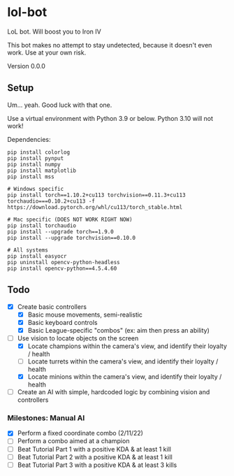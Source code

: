 # lol-bot

LoL bot. Will boost you to Iron IV

This bot makes no attempt to stay undetected, because it doesn't even work. Use at your own risk.

Version 0.0.0

## Setup

Um... yeah. Good luck with that one.

Use a virtual environment with Python 3.9 or below. Python 3.10 will not work!

Dependencies:
```shell
pip install colorlog
pip install pynput
pip install numpy
pip install matplotlib
pip install mss

# Windows specific
pip install torch==1.10.2+cu113 torchvision==0.11.3+cu113 torchaudio===0.10.2+cu113 -f https://download.pytorch.org/whl/cu113/torch_stable.html

# Mac specific (DOES NOT WORK RIGHT NOW)
pip install torchaudio
pip install --upgrade torch==1.9.0
pip install --upgrade torchvision==0.10.0

# All systems
pip install easyocr
pip uninstall opencv-python-headless
pip install opencv-python==4.5.4.60
```

## Todo

- [X] Create basic controllers
  - [X] Basic mouse movements, semi-realistic
  - [X] Basic keyboard controls
  - [X] Basic League-specific "combos" (ex: aim then press an ability)
- [ ] Use vision to locate objects on the screen
  - [X] Locate champions within the camera's view, and identify their loyalty / health
  - [ ] Locate turrets within the camera's view, and identify their loyalty / health
  - [X] Locate minions within the camera's view, and identify their loyalty / health
- [ ] Create an AI with simple, hardcoded logic by combining vision and controllers

### Milestones: Manual AI

  - [X] Perform a fixed coordinate combo (2/11/22)
  - [ ] Perform a combo aimed at a champion
  - [ ] Beat Tutorial Part 1 with a positive KDA & at least 1 kill
  - [ ] Beat Tutorial Part 2 with a positive KDA & at least 1 kill
  - [ ] Beat Tutorial Part 3 with a positive KDA & at least 3 kills
